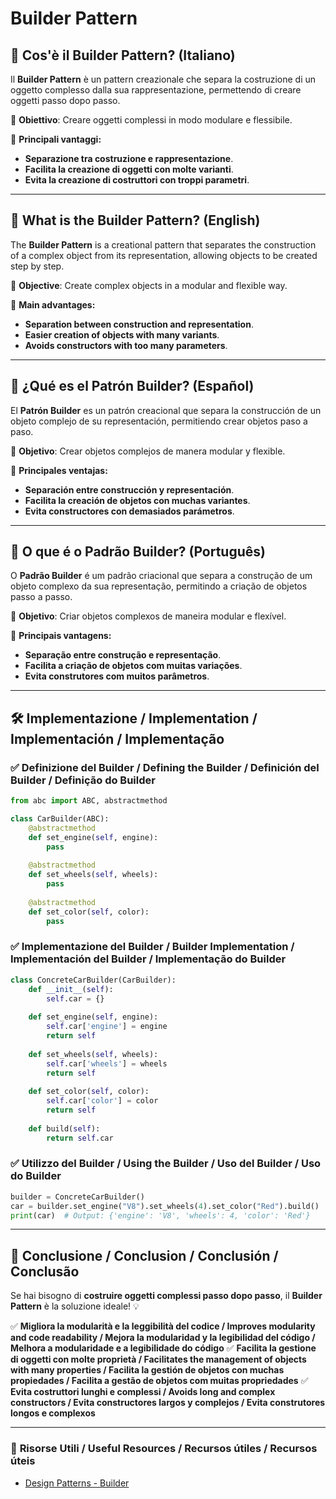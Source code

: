 # Builder Pattern

## 📌 Cos'è il Builder Pattern? (Italiano)
Il **Builder Pattern** è un pattern creazionale che separa la costruzione di un oggetto complesso dalla sua rappresentazione, permettendo di creare oggetti passo dopo passo.

🔹 **Obiettivo**: Creare oggetti complessi in modo modulare e flessibile.

🔹 **Principali vantaggi:**
- **Separazione tra costruzione e rappresentazione**.
- **Facilita la creazione di oggetti con molte varianti**.
- **Evita la creazione di costruttori con troppi parametri**.

---

## 📌 What is the Builder Pattern? (English)
The **Builder Pattern** is a creational pattern that separates the construction of a complex object from its representation, allowing objects to be created step by step.

🔹 **Objective**: Create complex objects in a modular and flexible way.

🔹 **Main advantages:**
- **Separation between construction and representation**.
- **Easier creation of objects with many variants**.
- **Avoids constructors with too many parameters**.

---

## 📌 ¿Qué es el Patrón Builder? (Español)
El **Patrón Builder** es un patrón creacional que separa la construcción de un objeto complejo de su representación, permitiendo crear objetos paso a paso.

🔹 **Objetivo**: Crear objetos complejos de manera modular y flexible.

🔹 **Principales ventajas:**
- **Separación entre construcción y representación**.
- **Facilita la creación de objetos con muchas variantes**.
- **Evita constructores con demasiados parámetros**.

---

## 📌 O que é o Padrão Builder? (Português)
O **Padrão Builder** é um padrão criacional que separa a construção de um objeto complexo da sua representação, permitindo a criação de objetos passo a passo.

🔹 **Objetivo**: Criar objetos complexos de maneira modular e flexível.

🔹 **Principais vantagens:**
- **Separação entre construção e representação**.
- **Facilita a criação de objetos com muitas variações**.
- **Evita construtores com muitos parâmetros**.

---

## 🛠️ Implementazione / Implementation / Implementación / Implementação

### ✅ **Definizione del Builder / Defining the Builder / Definición del Builder / Definição do Builder**
```python
from abc import ABC, abstractmethod

class CarBuilder(ABC):
    @abstractmethod
    def set_engine(self, engine):
        pass
    
    @abstractmethod
    def set_wheels(self, wheels):
        pass
    
    @abstractmethod
    def set_color(self, color):
        pass
```

### ✅ **Implementazione del Builder / Builder Implementation / Implementación del Builder / Implementação do Builder**
```python
class ConcreteCarBuilder(CarBuilder):
    def __init__(self):
        self.car = {}
    
    def set_engine(self, engine):
        self.car['engine'] = engine
        return self
    
    def set_wheels(self, wheels):
        self.car['wheels'] = wheels
        return self
    
    def set_color(self, color):
        self.car['color'] = color
        return self
    
    def build(self):
        return self.car
```

### ✅ **Utilizzo del Builder / Using the Builder / Uso del Builder / Uso do Builder**
```python
builder = ConcreteCarBuilder()
car = builder.set_engine("V8").set_wheels(4).set_color("Red").build()
print(car)  # Output: {'engine': 'V8', 'wheels': 4, 'color': 'Red'}
```

---

## 🚀 **Conclusione / Conclusion / Conclusión / Conclusão**
Se hai bisogno di **costruire oggetti complessi passo dopo passo**, il **Builder Pattern** è la soluzione ideale! 💡

✅ **Migliora la modularità e la leggibilità del codice / Improves modularity and code readability / Mejora la modularidad y la legibilidad del código / Melhora a modularidade e a legibilidade do código**
✅ **Facilita la gestione di oggetti con molte proprietà / Facilitates the management of objects with many properties / Facilita la gestión de objetos con muchas propiedades / Facilita a gestão de objetos com muitas propriedades**
✅ **Evita costruttori lunghi e complessi / Avoids long and complex constructors / Evita constructores largos y complejos / Evita construtores longos e complexos**

---

### 📖 **Risorse Utili / Useful Resources / Recursos útiles / Recursos úteis**
- [Design Patterns - Builder](https://refactoring.guru/design-patterns/builder)

